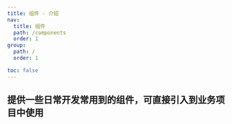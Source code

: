 ```yaml
---
title: 组件 - 介绍
nav:
  title: 组件
  path: /components
  order: 1
group:
  path: /
  order: 1

toc: false
---
```


## 提供一些日常开发常用到的组件，可直接引入到业务项目中使用

